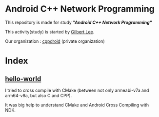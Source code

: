 # Android C++ Network Programming

This repository is made for study *__"Android C++ Network Programming"__*

This activity(study) is started by [Gilbert Lee](https://github.com/snoopspy).

Our organization : [cppdroid](https://github.com/cppdroid) (private organization)

# Index

## [hello-world](hello-world)

I tried to cross compile with CMake (between not only armeabi-v7a and arm64-v8a, but also C and CPP).

It was big help to understand CMake and Android Cross Compiling with NDK.